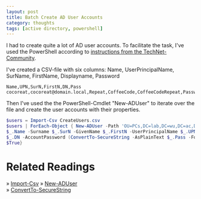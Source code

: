 ```yaml
---
layout: post
title: Batch Create AD User Accounts
category: thoughts
tags: [active directory, powershell]
---
```


I had to create quite a lot of AD user accounts. To facilitate the task, I've used the PowerShell according to [instructions from the TechNet-Community](https://social.technet.microsoft.com/wiki/contents/articles/25111.creating-batch-users-in-active-directory-using-powershell.aspx).

I've created a CSV-file with six columns: Name, UserPrincipalName, SurName, FirstName, Displayname, Password
```
Name,UPN,SurN,FirstN,DN,Pass
cocoreat,cocoreat@domain.local,Repeat,CoffeeCode,CoffeeCodeRepeat,Password
```

Then I've used the the PowerShell-Cmdlet "New-ADUser" to iterate over the file and create the user accounts with their properties.
```powershell
$users = Import-Csv CreateUsers.csv
$users | ForEach-Object { New-ADUser -Path 'OU=PCs,DC=lab,DC=wu,DC=ac,DC=at' -Name 
$_.Name -Surname $_.SurN -GivenName $_.FirstN -UserPrincipalName $_.UPN -DisplayName 
$_.DN -AccountPassword (ConvertTo-SecureString -AsPlainText $_.Pass -Force) -Enabled 
$True}
```

Related Readings
================
 
&raquo; [Import-Csv](https://docs.microsoft.com/en-us/powershell/module/microsoft.powershell.utility/import-csv)
&raquo; [New-ADUser](https://docs.microsoft.com/en-us/powershell/module/addsadministration/new-aduser)  
&raquo; [ConvertTo-SecureString](https://docs.microsoft.com/en-us/powershell/module/microsoft.powershell.security/convertto-securestring) 